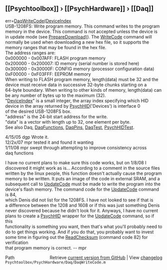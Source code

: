 ## [[Psychtoolbox]] &#8250; [[PsychHardware]] &#8250; [[Daq]]

err=[DaqWriteCode](DaqWriteCode)[(DeviceIndex]((DeviceIndex),address,data)  
USB-1208FS: Write program memory. This command writes to the program  
memory in the device.  This command is not accepted unless the device is  
in update mode (see [PrepareDownload)](PrepareDownload)).  The [WriteCode](WriteCode) command will  
normally be used when downloading a new hex file, so it supports the  
memory ranges that may be found in the hex file.  
The address ranges are:  
0x000000 - 0x007AFF: FLASH program memory  
0x200000 - 0x200007: ID memory (serial number is stored here)  
0x300000 - 0x30000F: CONFIG memory (processor configuration data)  
0xF00000 - 0xF03FFF: EEPROM memory  
When writing to FLASH program memory, length(data) must be 32 and the  
device must receive data in successive 32-byte chunks starting on a  
64-byte boundary. When writing to other kinds of memory, length(data) can  
be any number of bytes up to the maximum (32).  
"[DeviceIndex](DeviceIndex)" is a small integer, the array index specifying which HID  
      device in the array returned by [PsychHID](PsychHID)('Devices') is interface 0  
      of the desired USB-1208FS box.  
"address" is the 24-bit start address for the write.  
"data" is a vector with length up to 32, one element per byte.  
See also Daq, [DaqFunctions](DaqFunctions), [DaqPins](DaqPins), [DaqTest](DaqTest), [PsychHIDTest](PsychHIDTest).  
  
4/15/05 dgp Wrote it.  
12/2x/07  mpr tested it and found it wanting  
1/11/08   mpr   swept through attempting to improve consistency across  
                  daq functions  
  
I have no current plans to make sure this code works, but on 1/8/08 I  
discovered it might work as is...  According to a comment in the source files  
written by the linux people, this function doesn't actually cause the program  
memory to be written.  It puts an image of the code in external SRAM, and a  
subsequent call to [UpdateCode](UpdateCode) must be made to write the program into the  
device's flash memory.  The command code for the [UpdateCode](UpdateCode) command is 84,  
which Denis did not list for the 1208FS.  I have not looked to see if that is  
a difference between the 1208 and 1608 or if this was just something Denis  
never discovered because he didn't look for it.  Anyways, I have no current  
plans to create a [PsychHID](PsychHID) wrapper for the [UpdateCode](UpdateCode) command, so if this  
functionality is something you want, then that's what you'll probably need to  
do to get things working.  And if you do that, you probably want to invest   
some time in figuring out the [ReadChecksum](ReadChecksum) (command code 82) for verification   
that program memory is correct. -- mpr  




<div class="code_header" style="text-align:right;">
  <span style="float:left;">Path&nbsp;&nbsp;</span> <span class="counter">Retrieve <a href=
  "https://raw.github.com/Psychtoolbox-3/Psychtoolbox-3/beta/Psychtoolbox/PsychHardware/Daq/DaqWriteCode.m">current version from GitHub</a> | View <a href=
  "https://github.com/Psychtoolbox-3/Psychtoolbox-3/commits/beta/Psychtoolbox/PsychHardware/Daq/DaqWriteCode.m">changelog</a></span>
</div>
<div class="code">
  <code>Psychtoolbox/PsychHardware/Daq/DaqWriteCode.m</code>
</div>

